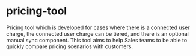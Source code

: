 # pricing-tool
Pricing tool which is developed for cases where there is a connected user charge, the connected user charge can be tiered, and there is an optional manual sync component. This tool aims to help Sales teams to be able to quickly compare pricing scenarios with customers.
